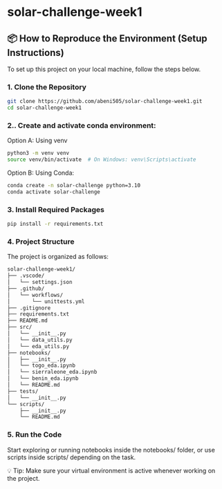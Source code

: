 # solar-challenge-week1

## 📦 How to Reproduce the Environment (Setup Instructions)

To set up this project on your local machine, follow the steps below.

### 1. Clone the Repository

```bash
git clone https://github.com/abeni505/solar-challenge-week1.git
cd solar-challenge-week1
```

### 2.. Create and activate conda environment:

Option A: Using venv
```bash
python3 -m venv venv
source venv/bin/activate  # On Windows: venv\Scripts\activate
```

Option B: Using Conda:
```bash
conda create -n solar-challenge python=3.10
conda activate solar-challenge
```

### 3. Install Required Packages

```bash
pip install -r requirements.txt
```

### 4. Project Structure

The project is organized as follows:

```bash
solar-challenge-week1/
├── .vscode/
│   └── settings.json
├── .github/
│   └── workflows/
│       └── unittests.yml
├── .gitignore
├── requirements.txt
├── README.md
├── src/
│   └── __init__.py
│   └── data_utils.py
│   └── eda_utils.py
├── notebooks/
│   ├── __init__.py
│   └── togo_eda.ipynb
│   └── sierraleone_eda.ipynb
│   └── benin_eda.ipynb
│   └── README.md
├── tests/
│   └── __init__.py
└── scripts/
    ├── __init__.py
    └── README.md
```

### 5. Run the Code

Start exploring or running notebooks inside the notebooks/ folder, or use scripts inside scripts/ depending on the task.

💡 Tip: Make sure your virtual environment is active whenever working on the project.

